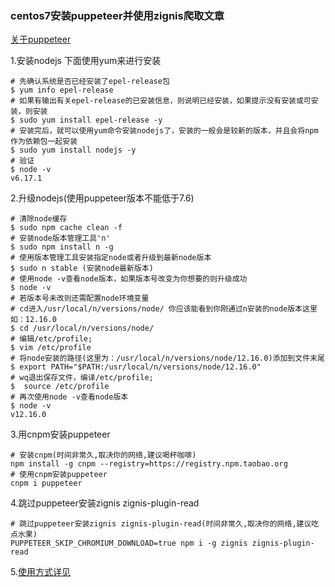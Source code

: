 ### centos7安装puppeteer并使用zignis爬取文章
[关于puppeteer](https://github.com/vipzhicheng/zignis-plugin-read)

1.安装nodejs 下面使用yum来进行安装
```
# 先确认系统是否已经安装了epel-release包
$ yum info epel-release
# 如果有输出有关epel-release的已安装信息，则说明已经安装，如果提示没有安装或可安装，则安装
$ sudo yum install epel-release -y
# 安装完后，就可以使用yum命令安装nodejs了，安装的一般会是较新的版本，并且会将npm作为依赖包一起安装
$ sudo yum install nodejs -y
# 验证
$ node -v
v6.17.1
```
2.升级nodejs(使用puppeteer版本不能低于7.6)
```
# 清除node缓存
$ sudo npm cache clean -f  
# 安装node版本管理工具'n'
$ sudo npm install n -g
# 使用版本管理工具安装指定node或者升级到最新node版本
$ sudo n stable (安装node最新版本)
# 使用node -v查看node版本，如果版本号改变为你想要的则升级成功
$ node -v
# 若版本号未改则还需配置node环境变量
# cd进入/usr/local/n/versions/node/ 你应该能看到你刚通过n安装的node版本这里如：12.16.0
$ cd /usr/local/n/versions/node/
# 编辑/etc/profile;
$ vim /etc/profile
# 将node安装的路径(这里为：/usr/local/n/versions/node/12.16.0)添加到文件末尾
$ export PATH="$PATH:/usr/local/n/versions/node/12.16.0"
# wq退出保存文件，编译/etc/profile;
$  source /etc/profile
# 再次使用node -v查看node版本
$ node -v
v12.16.0
```
3.用cnpm安装puppeteer
```
# 安装cnpm(时间非常久,取决你的网络,建议喝杯咖啡)
npm install -g cnpm --registry=https://registry.npm.taobao.org
# 使用cnpm安装puppeteer
cnpm i puppeteer
```
4.跳过puppeteer安装zignis zignis-plugin-read
```
# 跳过puppeteer安装zignis zignis-plugin-read(时间非常久,取决你的网络,建议吃点水果)
PUPPETEER_SKIP_CHROMIUM_DOWNLOAD=true npm i -g zignis zignis-plugin-read
```
5.[使用方式详见](https://github.com/vipzhicheng/zignis-plugin-read#%E5%AE%89%E8%A3%85%E5%92%8C%E4%BD%BF%E7%94%A8)
